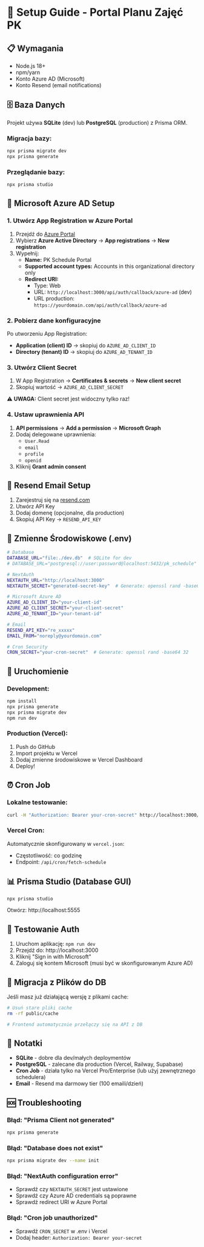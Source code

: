 # 🚀 Setup Guide - Portal Planu Zajęć PK

## 📋 Wymagania

- Node.js 18+
- npm/yarn
- Konto Azure AD (Microsoft)
- Konto Resend (email notifications)

## 🗄️ Baza Danych

Projekt używa **SQLite** (dev) lub **PostgreSQL** (production) z Prisma ORM.

### Migracja bazy:
```bash
npx prisma migrate dev
npx prisma generate
```

### Przeglądanie bazy:
```bash
npx prisma studio
```

## 🔐 Microsoft Azure AD Setup

### 1. Utwórz App Registration w Azure Portal

1. Przejdź do [Azure Portal](https://portal.azure.com)
2. Wybierz **Azure Active Directory** → **App registrations** → **New registration**
3. Wypełnij:
   - **Name:** PK Schedule Portal
   - **Supported account types:** Accounts in this organizational directory only
   - **Redirect URI:**
     - Type: Web
     - URL: `http://localhost:3000/api/auth/callback/azure-ad` (dev)
     - URL production: `https://yourdomain.com/api/auth/callback/azure-ad`

### 2. Pobierz dane konfiguracyjne

Po utworzeniu App Registration:
- **Application (client) ID** → skopiuj do `AZURE_AD_CLIENT_ID`
- **Directory (tenant) ID** → skopiuj do `AZURE_AD_TENANT_ID`

### 3. Utwórz Client Secret

1. W App Registration → **Certificates & secrets** → **New client secret**
2. Skopiuj wartość → `AZURE_AD_CLIENT_SECRET`

⚠️ **UWAGA:** Client secret jest widoczny tylko raz!

### 4. Ustaw uprawnienia API

1. **API permissions** → **Add a permission** → **Microsoft Graph**
2. Dodaj delegowane uprawnienia:
   - `User.Read`
   - `email`
   - `profile`
   - `openid`
3. Kliknij **Grant admin consent**

## 📧 Resend Email Setup

1. Zarejestruj się na [resend.com](https://resend.com)
2. Utwórz API Key
3. Dodaj domenę (opcjonalne, dla production)
4. Skopiuj API Key → `RESEND_API_KEY`

## 🔑 Zmienne Środowiskowe (.env)

```bash
# Database
DATABASE_URL="file:./dev.db"  # SQLite for dev
# DATABASE_URL="postgresql://user:password@localhost:5432/pk_schedule"  # PostgreSQL for prod

# NextAuth
NEXTAUTH_URL="http://localhost:3000"
NEXTAUTH_SECRET="generated-secret-key"  # Generate: openssl rand -base64 32

# Microsoft Azure AD
AZURE_AD_CLIENT_ID="your-client-id"
AZURE_AD_CLIENT_SECRET="your-client-secret"
AZURE_AD_TENANT_ID="your-tenant-id"

# Email
RESEND_API_KEY="re_xxxxx"
EMAIL_FROM="noreply@yourdomain.com"

# Cron Security
CRON_SECRET="your-cron-secret"  # Generate: openssl rand -base64 32
```

## 🏃 Uruchomienie

### Development:
```bash
npm install
npx prisma generate
npx prisma migrate dev
npm run dev
```

### Production (Vercel):
1. Push do GitHub
2. Import projektu w Vercel
3. Dodaj zmienne środowiskowe w Vercel Dashboard
4. Deploy!

## ⏰ Cron Job

### Lokalne testowanie:
```bash
curl -H "Authorization: Bearer your-cron-secret" http://localhost:3000/api/cron/fetch-schedule
```

### Vercel Cron:
Automatycznie skonfigurowany w `vercel.json`:
- Częstotliwość: co godzinę
- Endpoint: `/api/cron/fetch-schedule`

## 📊 Prisma Studio (Database GUI)

```bash
npx prisma studio
```
Otwórz: http://localhost:5555

## 🧪 Testowanie Auth

1. Uruchom aplikację: `npm run dev`
2. Przejdź do: http://localhost:3000
3. Kliknij "Sign in with Microsoft"
4. Zaloguj się kontem Microsoft (musi być w skonfigurowanym Azure AD)

## 🔄 Migracja z Plików do DB

Jeśli masz już działającą wersję z plikami cache:

```bash
# Usuń stare pliki cache
rm -rf public/cache

# Frontend automatycznie przełączy się na API z DB
```

## 📝 Notatki

- **SQLite** - dobre dla dev/małych deploymentów
- **PostgreSQL** - zalecane dla production (Vercel, Railway, Supabase)
- **Cron Job** - działa tylko na Vercel Pro/Enterprise (lub użyj zewnętrznego schedulera)
- **Email** - Resend ma darmowy tier (100 emaili/dzień)

## 🆘 Troubleshooting

### Błąd: "Prisma Client not generated"
```bash
npx prisma generate
```

### Błąd: "Database does not exist"
```bash
npx prisma migrate dev --name init
```

### Błąd: "NextAuth configuration error"
- Sprawdź czy `NEXTAUTH_SECRET` jest ustawione
- Sprawdź czy Azure AD credentials są poprawne
- Sprawdź redirect URI w Azure Portal

### Błąd: "Cron job unauthorized"
- Sprawdź `CRON_SECRET` w .env i Vercel
- Dodaj header: `Authorization: Bearer your-secret`
